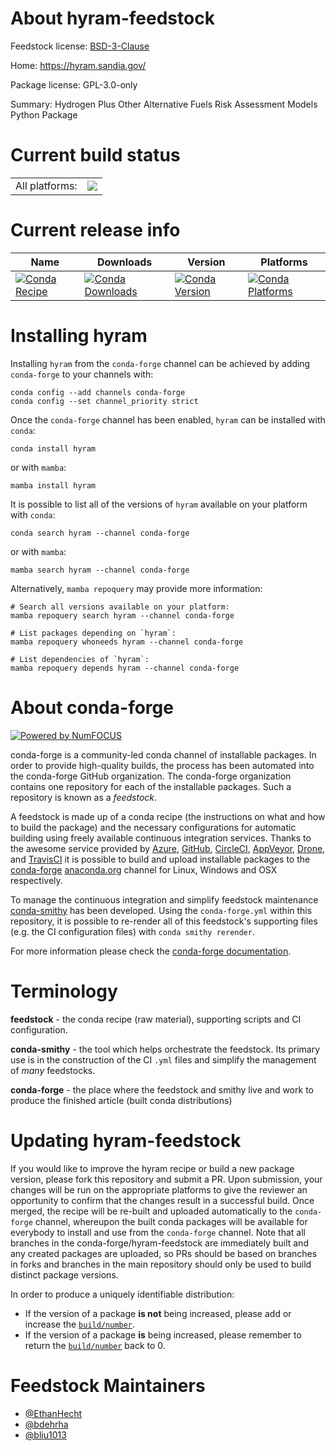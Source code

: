 About hyram-feedstock
=====================

Feedstock license: [BSD-3-Clause](https://github.com/conda-forge/hyram-feedstock/blob/main/LICENSE.txt)

Home: https://hyram.sandia.gov/

Package license: GPL-3.0-only

Summary: Hydrogen Plus Other Alternative Fuels Risk Assessment Models Python Package

Current build status
====================


<table><tr><td>All platforms:</td>
    <td>
      <a href="https://dev.azure.com/conda-forge/feedstock-builds/_build/latest?definitionId=17429&branchName=main">
        <img src="https://dev.azure.com/conda-forge/feedstock-builds/_apis/build/status/hyram-feedstock?branchName=main">
      </a>
    </td>
  </tr>
</table>

Current release info
====================

| Name | Downloads | Version | Platforms |
| --- | --- | --- | --- |
| [![Conda Recipe](https://img.shields.io/badge/recipe-hyram-green.svg)](https://anaconda.org/conda-forge/hyram) | [![Conda Downloads](https://img.shields.io/conda/dn/conda-forge/hyram.svg)](https://anaconda.org/conda-forge/hyram) | [![Conda Version](https://img.shields.io/conda/vn/conda-forge/hyram.svg)](https://anaconda.org/conda-forge/hyram) | [![Conda Platforms](https://img.shields.io/conda/pn/conda-forge/hyram.svg)](https://anaconda.org/conda-forge/hyram) |

Installing hyram
================

Installing `hyram` from the `conda-forge` channel can be achieved by adding `conda-forge` to your channels with:

```
conda config --add channels conda-forge
conda config --set channel_priority strict
```

Once the `conda-forge` channel has been enabled, `hyram` can be installed with `conda`:

```
conda install hyram
```

or with `mamba`:

```
mamba install hyram
```

It is possible to list all of the versions of `hyram` available on your platform with `conda`:

```
conda search hyram --channel conda-forge
```

or with `mamba`:

```
mamba search hyram --channel conda-forge
```

Alternatively, `mamba repoquery` may provide more information:

```
# Search all versions available on your platform:
mamba repoquery search hyram --channel conda-forge

# List packages depending on `hyram`:
mamba repoquery whoneeds hyram --channel conda-forge

# List dependencies of `hyram`:
mamba repoquery depends hyram --channel conda-forge
```


About conda-forge
=================

[![Powered by
NumFOCUS](https://img.shields.io/badge/powered%20by-NumFOCUS-orange.svg?style=flat&colorA=E1523D&colorB=007D8A)](https://numfocus.org)

conda-forge is a community-led conda channel of installable packages.
In order to provide high-quality builds, the process has been automated into the
conda-forge GitHub organization. The conda-forge organization contains one repository
for each of the installable packages. Such a repository is known as a *feedstock*.

A feedstock is made up of a conda recipe (the instructions on what and how to build
the package) and the necessary configurations for automatic building using freely
available continuous integration services. Thanks to the awesome service provided by
[Azure](https://azure.microsoft.com/en-us/services/devops/), [GitHub](https://github.com/),
[CircleCI](https://circleci.com/), [AppVeyor](https://www.appveyor.com/),
[Drone](https://cloud.drone.io/welcome), and [TravisCI](https://travis-ci.com/)
it is possible to build and upload installable packages to the
[conda-forge](https://anaconda.org/conda-forge) [anaconda.org](https://anaconda.org/)
channel for Linux, Windows and OSX respectively.

To manage the continuous integration and simplify feedstock maintenance
[conda-smithy](https://github.com/conda-forge/conda-smithy) has been developed.
Using the ``conda-forge.yml`` within this repository, it is possible to re-render all of
this feedstock's supporting files (e.g. the CI configuration files) with ``conda smithy rerender``.

For more information please check the [conda-forge documentation](https://conda-forge.org/docs/).

Terminology
===========

**feedstock** - the conda recipe (raw material), supporting scripts and CI configuration.

**conda-smithy** - the tool which helps orchestrate the feedstock.
                   Its primary use is in the construction of the CI ``.yml`` files
                   and simplify the management of *many* feedstocks.

**conda-forge** - the place where the feedstock and smithy live and work to
                  produce the finished article (built conda distributions)


Updating hyram-feedstock
========================

If you would like to improve the hyram recipe or build a new
package version, please fork this repository and submit a PR. Upon submission,
your changes will be run on the appropriate platforms to give the reviewer an
opportunity to confirm that the changes result in a successful build. Once
merged, the recipe will be re-built and uploaded automatically to the
`conda-forge` channel, whereupon the built conda packages will be available for
everybody to install and use from the `conda-forge` channel.
Note that all branches in the conda-forge/hyram-feedstock are
immediately built and any created packages are uploaded, so PRs should be based
on branches in forks and branches in the main repository should only be used to
build distinct package versions.

In order to produce a uniquely identifiable distribution:
 * If the version of a package **is not** being increased, please add or increase
   the [``build/number``](https://docs.conda.io/projects/conda-build/en/latest/resources/define-metadata.html#build-number-and-string).
 * If the version of a package **is** being increased, please remember to return
   the [``build/number``](https://docs.conda.io/projects/conda-build/en/latest/resources/define-metadata.html#build-number-and-string)
   back to 0.

Feedstock Maintainers
=====================

* [@EthanHecht](https://github.com/EthanHecht/)
* [@bdehrha](https://github.com/bdehrha/)
* [@bliu1013](https://github.com/bliu1013/)

